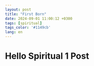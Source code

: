 ```yaml
---
layout: post
title: "First Born"
date: 2024-09-01 11:00:12 +0300
tags: [spiritual]
tags_color: '#1149cb'
lang: en
---
```

# Hello Spiritual 1 Post 

